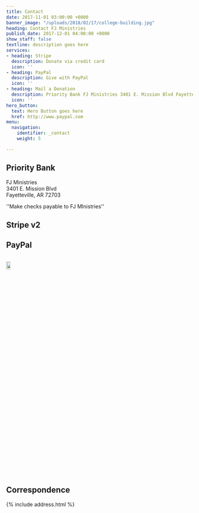 ```yaml
---
title: Contact
date: 2017-11-01 03:00:00 +0000
banner_image: "/uploads/2018/02/17/college-building.jpg"
heading: Contact FJ Ministries
publish_date: 2017-12-01 04:00:00 +0000
show_staff: false
textline: description goes here
services:
- heading: Stripe
  description: Donate via credit card
  icon: ''
- heading: PayPal
  description: Give with PayPal
  icon: ''
- heading: Mail a Donation
  description: Priority Bank FJ Ministries 3401 E. Mission Blvd Fayetteville, AR 72703
  icon: ''
hero_button:
  text: Hero Button goes here
  href: http://www.paypal.com
menu:
  navigation:
    identifier: _contact
    weight: 5

---
```

## Priority Bank
FJ Ministries  
3401 E. Mission Blvd  
Fayetteville, AR 72703

''Make checks payable to FJ MInistries''

## Stripe v2

<form action="https://pmvruqtzuf.execute-api.us-east-1.amazonaws.com/prod/" method="POST">
  <script
    src="https://checkout.stripe.com/checkout.js" class="stripe-button"
    data-key="pk_test_TYooMQauvdEDq54NiTphI7jx"
    data-amount="50000"
    data-name="FJ Ministries"
    data-description="Donation"
    data-image="https://stripe.com/img/documentation/checkout/marketplace.png"
    data-locale="auto"
    data-zip-code="true">
  </script>
  <form type="hidden" name="amount" value="50000"/>
  <form type="hidden" name="currency" value="usd"/>
</form>


## PayPal

<form style="display: flex; justify-content: left;" action="https://www.paypal.com/cgi-bin/webscr" method="post" target="_top"><input name="cmd" type="hidden" value="_s-xclick"><br>

<input name="hosted_button_id" type="hidden" value="KKHC5KC5QCR7Q"><br>

<input alt="PayPal - The safer, easier way to pay online!" name="submit" src="https://moneypantry.com/wp-content/uploads/2013/11/paypal-donate-button.jpg" type="image" style="height:20%; width:20%;"><br>

<img src="./give_files/pixel.gif" alt="" width="1" height="1" border="0"></form>

## Correspondence
{% include address.html %}